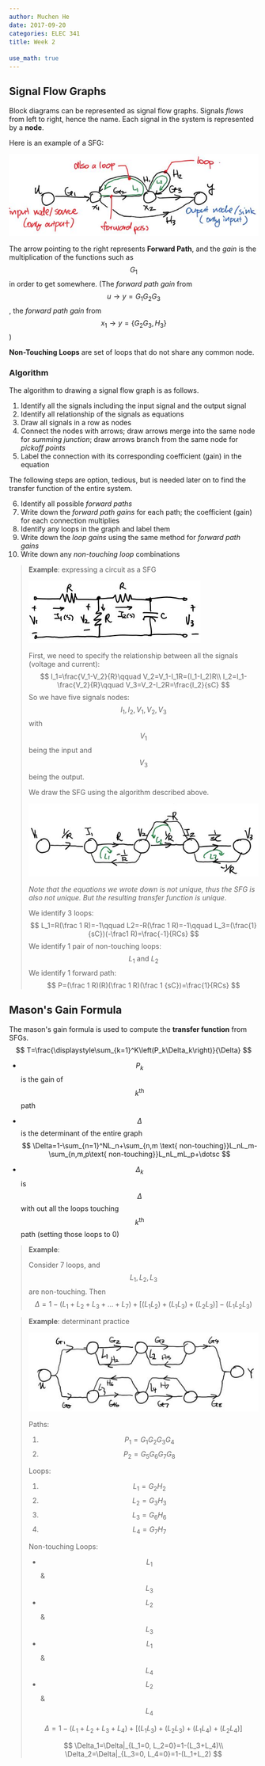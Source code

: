 ```yaml
---
author: Muchen He
date: 2017-09-20
categories: ELEC 341
title: Week 2

use_math: true
---
```


## Signal Flow Graphs

Block diagrams can be represented as signal flow graphs. Signals *flows* from left to right, hence the name. Each signal in the system is represented by a **node**. 

Here is an example of a SFG:

![](assets/ELEC341W2/sfg1.jpg)

The arrow pointing to the right represents **Forward Path**, and the *gain* is the multiplication of the functions such as $$G_1$$ in order to get somewhere. (The *forward path gain* from $$u\rightarrow y=G_1G_2G_3$$, the *forward path gain* from $$x_1\rightarrow y=\{G_2G_3,H_3\}$$)

**Non-Touching Loops** are set of loops that do not share any common node. 

### Algorithm

The algorithm to drawing a signal flow graph is as follows.

1. Identify all the signals including the input signal and the output signal
2. Identify all relationship of the signals as equations
3. Draw all signals in a row as nodes
4. Connect the nodes with arrows; draw arrows merge into the same node for *summing junction*; draw arrows branch from the same node for *pickoff points*
5. Label the connection with its corresponding coefficient (gain) in the equation

The following steps are option, tedious, but is needed later on to find the transfer function of the entire system.

6. Identify all possible *forward paths*
7. Write down the *forward path gains* for each path; the coefficient (gain) for each connection multiplies
8. Identify any loops in the graph and label them
9. Write down the *loop gains* using the same method for *forward path gains* 
10. Write down any *non-touching loop* combinations

> **Example**: expressing a circuit as a SFG
>
> ![](assets/ELEC341W2/circuit1.jpg)
>
> First, we need to specify the relationship between all the signals (voltage and current):
> $$
> I_1=\frac{V_1-V_2}{R}\qquad V_2=V_1-I_1R=(I_1-I_2)R\\
> I_2=I_1-\frac{V_2}{R}\qquad V_3=V_2-I_2R=\frac{I_2}{sC}
> $$
> So we have five signals nodes: $$I_1, I_2, V_1, V_2, V_3$$ with $$V_1$$ being the input and $$V_3$$ being the output.
>
> We draw the SFG using the algorithm described above.
>
> ![](assets/ELEC341W2/circuit1sfg.jpg)
>
> *Note that the equations we wrote down is not unique, thus the SFG is also not unique. But the resulting transfer function is unique*.
>
> We identify 3 loops:
> $$
> L_1=R(\frac 1 R)=-1\qquad L2=-R(\frac 1 R)=-1\qquad L_3=(\frac{1}{sC})(-\frac1 R)=\frac{-1}{RCs}
> $$
> We identify 1 pair of non-touching loops:
> $$
> L_1 \text{ and } L_2
> $$
> We identify 1 forward path:
> $$
> P=(\frac 1 R)(R)(\frac 1 R)(\frac 1 {sC})=\frac{1}{RCs}
> $$
>

## Mason's Gain Formula

The mason's gain formula is used to compute the **transfer function** from SFGs. 
$$
T=\frac{\displaystyle\sum_{k=1}^K\left(P_k\Delta_k\right)}{\Delta}
$$

- $$P_k$$ is the gain of $$k^{\text{th}}$$ path

- $$\Delta$$ is the determinant of the entire graph
  $$
  \Delta=1-\sum_{n=1}^NL_n+\sum_{n,m \text{ non-touching}}L_nL_m-\sum_{n,m,p\text{ non-touching}}L_nL_mL_p+\dotsc
  $$

- $$\Delta_k$$ is $$\Delta$$ with out all the loops touching $$k^{\text{th}}$$ path (setting those loops to 0)

> **Example**:
>
> Consider 7 loops, and $$L_1, L_2, L_3$$ are non-touching. Then
> $$
> \Delta = 1-(L_1+L_2+L_3+\dotsc+L_7)+[(L_1L_2)+(L_1L_3)+(L_2L_3)]-(L_1L_2L_3)
> $$
>

> **Example**: determinant practice
>
> ![](assets/ELEC341W2/sfg2.jpg)
>
> Paths:
>
> 1. $$P_1=G_1G_2G_3G_4$$
> 2. $$P_2=G_5G_6G_7G_8$$
>
> Loops:
>
> 1. $$L_1=G_2H_2$$
> 2. $$L_2=G_3H_3$$
> 3. $$L_3=G_6H_6$$
> 4. $$L_4=G_7H_7$$
>
> Non-touching Loops:
>
> - $$L_1$$ & $$L_3$$
> - $$L_2$$ & $$L_3$$
> - $$L_1$$ & $$L_4$$
> - $$L_2$$ & $$L_4$$
>
> $$
> \Delta=1-(L_1+L_2+L_3+L_4)+[(L_1L_3)+(L_2L_3)+(L_1L_4)+(L_2L_4)]
> $$
>
> $$
> \Delta_1=\Delta|_{L_1=0, L_2=0}=1-(L_3+L_4)\\
> \Delta_2=\Delta|_{L_3=0, L_4=0}=1-(L_1+L_2)
> $$
>

